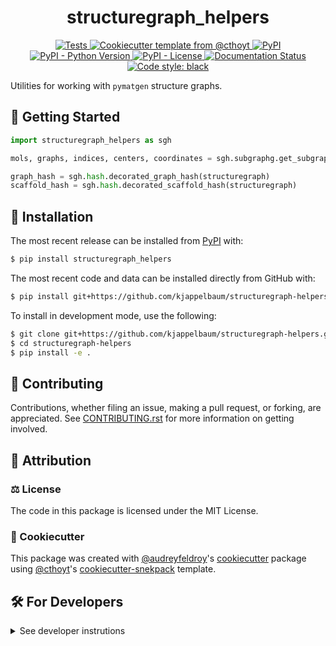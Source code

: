 <!--
<p align="center">
  <img src="https://github.com/kjappelbaum/structuregraph-helpers/raw/main/docs/source/logo.png" height="150">
</p>
-->

<h1 align="center">
  structuregraph_helpers
</h1>

<p align="center">
    <a href="https://github.com/kjappelbaum/structuregraph-helpers/actions?query=workflow%3ATests">
        <img alt="Tests" src="https://github.com/kjappelbaum/structuregraph-helpers/workflows/Tests/badge.svg" />
    </a>
    <a href="https://github.com/cthoyt/cookiecutter-python-package">
        <img alt="Cookiecutter template from @cthoyt" src="https://img.shields.io/badge/Cookiecutter-python--package-yellow" /> 
    </a>
    <a href="https://pypi.org/project/structuregraph_helpers">
        <img alt="PyPI" src="https://img.shields.io/pypi/v/structuregraph_helpers" />
    </a>
    <a href="https://pypi.org/project/structuregraph_helpers">
        <img alt="PyPI - Python Version" src="https://img.shields.io/pypi/pyversions/structuregraph_helpers" />
    </a>
    <a href="https://github.com/kjappelbaum/structuregraph-helpers/blob/main/LICENSE">
        <img alt="PyPI - License" src="https://img.shields.io/pypi/l/structuregraph_helpers" />
    </a>
    <a href='https://structuregraph_helpers.readthedocs.io/en/latest/?badge=latest'>
        <img src='https://readthedocs.org/projects/structuregraph_helpers/badge/?version=latest' alt='Documentation Status' />
    </a>
    <a href='https://github.com/psf/black'>
        <img src='https://img.shields.io/badge/code%20style-black-000000.svg' alt='Code style: black' />
    </a>
</p>

Utilities for working with `pymatgen` structure graphs.

## 💪 Getting Started

```python
import structuregraph_helpers as sgh

mols, graphs, indices, centers, coordinates = sgh.subgraphg.get_subgraphs_as_molecules(structuregraph)

graph_hash = sgh.hash.decorated_graph_hash(structuregraph)
scaffold_hash = sgh.hash.decorated_scaffold_hash(structuregraph)
```

## 🚀 Installation

The most recent release can be installed from
[PyPI](https://pypi.org/project/structuregraph_helpers/) with:

```bash
$ pip install structuregraph_helpers
```


The most recent code and data can be installed directly from GitHub with:

```bash
$ pip install git+https://github.com/kjappelbaum/structuregraph-helpers.git
```

To install in development mode, use the following:

```bash
$ git clone git+https://github.com/kjappelbaum/structuregraph-helpers.git
$ cd structuregraph-helpers
$ pip install -e .
```

## 👐 Contributing

Contributions, whether filing an issue, making a pull request, or forking, are appreciated. See
[CONTRIBUTING.rst](https://github.com/kjappelbaum/structuregraph-helpers/blob/master/CONTRIBUTING.rst) for more information on getting involved.

## 👋 Attribution

### ⚖️ License

The code in this package is licensed under the MIT License.

<!--
### 📖 Citation

Citation goes here!
-->

<!--
### 🎁 Support

This project has been supported by the following organizations (in alphabetical order):

- [Harvard Program in Therapeutic Science - Laboratory of Systems Pharmacology](https://hits.harvard.edu/the-program/laboratory-of-systems-pharmacology/)

-->

<!--
### 💰 Funding

This project has been supported by the following grants:

| Funding Body | Program                                                                                                                       | Grant         |
| ------------ | ----------------------------------------------------------------------------------------------------------------------------- | ------------- |
| DARPA        | [Automating Scientific Knowledge Extraction (ASKE)](https://www.darpa.mil/program/automating-scientific-knowledge-extraction) | HR00111990009 |
-->

### 🍪 Cookiecutter

This package was created with [@audreyfeldroy](https://github.com/audreyfeldroy)'s
[cookiecutter](https://github.com/cookiecutter/cookiecutter) package using [@cthoyt](https://github.com/cthoyt)'s
[cookiecutter-snekpack](https://github.com/cthoyt/cookiecutter-snekpack) template.

## 🛠️ For Developers

<details>
  <summary>See developer instrutions</summary>

  
The final section of the README is for if you want to get involved by making a code contribution.

### ❓ Testing

After cloning the repository and installing `tox` with `pip install tox`, the unit tests in the `tests/` folder can be
run reproducibly with:

```shell
$ tox
```

Additionally, these tests are automatically re-run with each commit in a [GitHub Action](https://github.com/kjappelbaum/structuregraph-helpers/actions?query=workflow%3ATests).

### 📦 Making a Release

After installing the package in development mode and installing
`tox` with `pip install tox`, the commands for making a new release are contained within the `finish` environment
in `tox.ini`. Run the following from the shell:

```shell
$ tox -e finish
```

This script does the following:

1. Uses BumpVersion to switch the version number in the `setup.cfg` and
   `src/structuregraph_helpers/version.py` to not have the `-dev` suffix
2. Packages the code in both a tar archive and a wheel
3. Uploads to PyPI using `twine`. Be sure to have a `.pypirc` file configured to avoid the need for manual input at this
   step
4. Push to GitHub. You'll need to make a release going with the commit where the version was bumped.
5. Bump the version to the next patch. If you made big changes and want to bump the version by minor, you can
   use `tox -e bumpversion minor` after.
</details>

